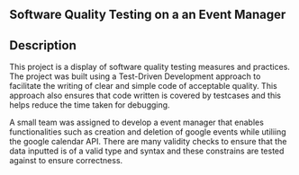 ## Software Quality Testing on a an Event Manager

## Description
This project is a display of software quality testing measures and practices. The project was built using a Test-Driven Development approach to facilitate the writing of clear and simple code of acceptable quality. This approach also ensures that code written is covered by testcases and this helps reduce the time taken for debugging. 

A small team was assigned to develop a event manager that enables functionalities such as creation and deletion of google events while utiliing the google calendar API. There are many validity checks to ensure that the data inputted is of a valid type and syntax and these constrains are tested against to ensure correctness. 


